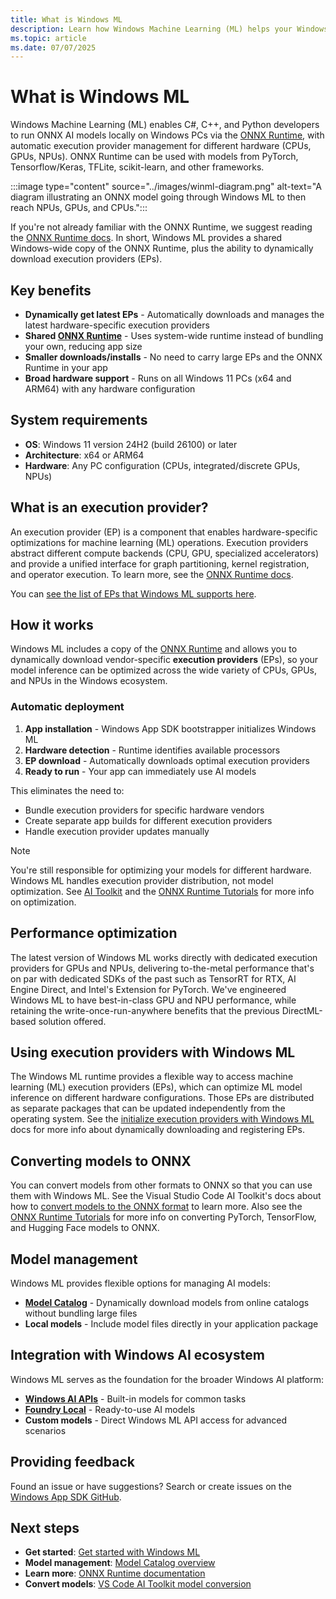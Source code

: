 ```yaml
---
title: What is Windows ML
description: Learn how Windows Machine Learning (ML) helps your Windows apps run AI models locally.
ms.topic: article
ms.date: 07/07/2025
---
```


# What is Windows ML

Windows Machine Learning (ML) enables C#, C++, and Python developers to run ONNX AI models locally on Windows PCs via the [ONNX Runtime](https://onnxruntime.ai/docs/), with automatic execution provider management for different hardware (CPUs, GPUs, NPUs). ONNX Runtime can be used with models from PyTorch, Tensorflow/Keras, TFLite, scikit-learn, and other frameworks.

:::image type="content" source="../images/winml-diagram.png" alt-text="A diagram illustrating an ONNX model going through Windows ML to then reach NPUs, GPUs, and CPUs.":::

If you're not already familiar with the ONNX Runtime, we suggest reading the [ONNX Runtime docs](https://onnxruntime.ai/docs/). In short, Windows ML provides a shared Windows-wide copy of the ONNX Runtime, plus the ability to dynamically download execution providers (EPs).

## Key benefits

- **Dynamically get latest EPs** - Automatically downloads and manages the latest hardware-specific execution providers
- **Shared [ONNX Runtime](https://onnxruntime.ai/docs/)** - Uses system-wide runtime instead of bundling your own, reducing app size
- **Smaller downloads/installs** - No need to carry large EPs and the ONNX Runtime in your app
- **Broad hardware support** - Runs on all Windows 11 PCs (x64 and ARM64) with any hardware configuration

## System requirements

- **OS**: Windows 11 version 24H2 (build 26100) or later
- **Architecture**: x64 or ARM64
- **Hardware**: Any PC configuration (CPUs, integrated/discrete GPUs, NPUs)

## What is an execution provider?

An execution provider (EP) is a component that enables hardware-specific optimizations for machine learning (ML) operations. Execution providers abstract different compute backends (CPU, GPU, specialized accelerators) and provide a unified interface for graph partitioning, kernel registration, and operator execution. To learn more, see the [ONNX Runtime docs](https://onnxruntime.ai/docs/execution-providers/).

You can [see the list of EPs that Windows ML supports here](./supported-execution-providers.md).

## How it works

Windows ML includes a copy of the [ONNX Runtime](https://onnxruntime.ai/) and allows you to dynamically download vendor-specific **execution providers** (EPs), so your model inference can be optimized across the wide variety of CPUs, GPUs, and NPUs in the Windows ecosystem.

### Automatic deployment

1. **App installation** - Windows App SDK bootstrapper initializes Windows ML
2. **Hardware detection** - Runtime identifies available processors  
3. **EP download** - Automatically downloads optimal execution providers
4. **Ready to run** - Your app can immediately use AI models

This eliminates the need to:
- Bundle execution providers for specific hardware vendors
- Create separate app builds for different execution providers
- Handle execution provider updates manually

> [!NOTE]
> You're still responsible for optimizing your models for different hardware. Windows ML handles execution provider distribution, not model optimization. See [AI Toolkit](https://code.visualstudio.com/docs/intelligentapps/modelconversion) and the [ONNX Runtime Tutorials](https://onnxruntime.ai/docs/tutorials/) for more info on optimization.

## Performance optimization

The latest version of Windows ML works directly with dedicated execution providers for GPUs and NPUs, delivering to-the-metal performance that's on par with dedicated SDKs of the past such as TensorRT for RTX, AI Engine Direct, and Intel's Extension for PyTorch. We've engineered Windows ML to have best-in-class GPU and NPU performance, while retaining the write-once-run-anywhere benefits that the previous DirectML-based solution offered.

## Using execution providers with Windows ML

The Windows ML runtime provides a flexible way to access machine learning (ML) execution providers (EPs), which can optimize ML model inference on different hardware configurations. Those EPs are distributed as separate packages that can be updated independently from the operating system. See the [initialize execution providers with Windows ML](./initialize-execution-providers.md) docs for more info about dynamically downloading and registering EPs.

## Converting models to ONNX

You can convert models from other formats to ONNX so that you can use them with Windows ML. See the Visual Studio Code AI Toolkit's docs about how to [convert models to the ONNX format](https://code.visualstudio.com/docs/intelligentapps/modelconversion) to learn more. Also see the [ONNX Runtime Tutorials](https://onnxruntime.ai/docs/tutorials/) for more info on converting PyTorch, TensorFlow, and Hugging Face models to ONNX.

## Model management

Windows ML provides flexible options for managing AI models:

- **[Model Catalog](./model-catalog/overview.md)** - Dynamically download models from online catalogs without bundling large files
- **Local models** - Include model files directly in your application package

## Integration with Windows AI ecosystem

Windows ML serves as the foundation for the broader Windows AI platform:

- **[Windows AI APIs](../apis/index.md)** - Built-in models for common tasks
- **[Foundry Local](../foundry-local/get-started.md)** - Ready-to-use AI models  
- **Custom models** - Direct Windows ML API access for advanced scenarios

## Providing feedback

Found an issue or have suggestions? Search or create issues on the [Windows App SDK GitHub](https://github.com/microsoft/WindowsAppSDK/issues).

## Next steps

- **Get started**: [Get started with Windows ML](./get-started.md)
- **Model management**: [Model Catalog overview](./model-catalog/overview.md)
- **Learn more**: [ONNX Runtime documentation](https://onnxruntime.ai/docs/)
- **Convert models**: [VS Code AI Toolkit model conversion](https://code.visualstudio.com/docs/intelligentapps/modelconversion)